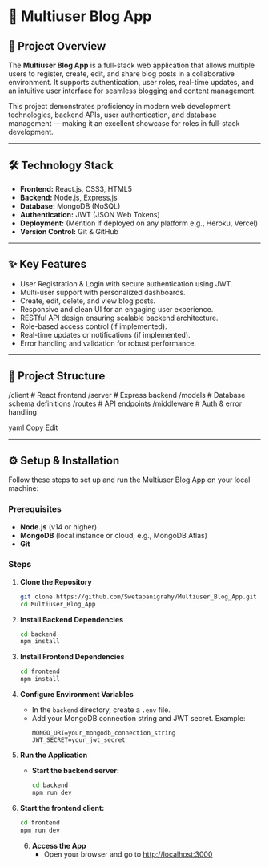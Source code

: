 # 🚀 Multiuser Blog App

## 📌 Project Overview
The **Multiuser Blog App** is a full-stack web application that allows multiple users to register, create, edit, and share blog posts in a collaborative environment. It supports authentication, user roles, real-time updates, and an intuitive user interface for seamless blogging and content management.

This project demonstrates proficiency in modern web development technologies, backend APIs, user authentication, and database management — making it an excellent showcase for roles in full-stack development.

---

## 🛠️ Technology Stack
- **Frontend:** React.js, CSS3, HTML5
- **Backend:** Node.js, Express.js
- **Database:** MongoDB (NoSQL)
- **Authentication:** JWT (JSON Web Tokens)
- **Deployment:** (Mention if deployed on any platform e.g., Heroku, Vercel)
- **Version Control:** Git & GitHub

---

## ✨ Key Features
- User Registration & Login with secure authentication using JWT.
- Multi-user support with personalized dashboards.
- Create, edit, delete, and view blog posts.
- Responsive and clean UI for an engaging user experience.
- RESTful API design ensuring scalable backend architecture.
- Role-based access control (if implemented).
- Real-time updates or notifications (if implemented).
- Error handling and validation for robust performance.

---

## 📂 Project Structure
/client # React frontend
/server # Express backend
/models # Database schema definitions
/routes # API endpoints
/middleware # Auth & error handling

yaml
Copy
Edit

---


## ⚙️ Setup & Installation

Follow these steps to set up and run the Multiuser Blog App on your local machine:

### Prerequisites
- **Node.js** (v14 or higher)
- **MongoDB** (local instance or cloud, e.g., MongoDB Atlas)
- **Git**

### Steps

1. **Clone the Repository**
    ```bash
    git clone https://github.com/Swetapanigrahy/Multiuser_Blog_App.git
    cd Multiuser_Blog_App
    ```

2. **Install Backend Dependencies**
    ```bash
    cd backend
    npm install
    ```
3. **Install Frontend Dependencies**
    ```bash
    cd frontend
    npm install
    ```

4. **Configure Environment Variables**
    - In the `backend` directory, create a `.env` file.
    - Add your MongoDB connection string and JWT secret. Example:
      ```env
      MONGO_URI=your_mongodb_connection_string
      JWT_SECRET=your_jwt_secret
      ```

5. **Run the Application**
    - **Start the backend server:**
      ```bash
      cd backend
      npm run dev
      ```
6. **Start the frontend client:**
      ```bash
    cd frontend
    npm run dev
    ```

    6. **Access the App**
        - Open your browser and go to [http://localhost:3000](http://localhost:3000)


